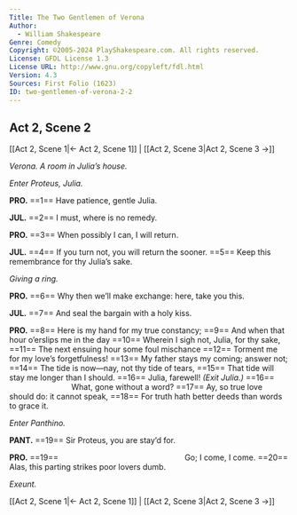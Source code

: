 ```yaml
---
Title: The Two Gentlemen of Verona
Author: 
  - William Shakespeare
Genre: Comedy
Copyright: ©2005-2024 PlayShakespeare.com. All rights reserved.
License: GFDL License 1.3
License URL: http://www.gnu.org/copyleft/fdl.html
Version: 4.3
Sources: First Folio (1623)
ID: two-gentlemen-of-verona-2-2
---
```


## Act 2, Scene 2
[[Act 2, Scene 1|← Act 2, Scene 1]] | [[Act 2, Scene 3|Act 2, Scene 3 →]]

*Verona. A room in Julia’s house.*

*Enter Proteus, Julia.*

**PRO.**
==1== Have patience, gentle Julia.

**JUL.**
==2== I must, where is no remedy.

**PRO.**
==3== When possibly I can, I will return.

**JUL.**
==4== If you turn not, you will return the sooner.
==5== Keep this remembrance for thy Julia’s sake.

*Giving a ring.*

**PRO.**
==6== Why then we’ll make exchange: here, take you this.

**JUL.**
==7== And seal the bargain with a holy kiss.

**PRO.**
==8== Here is my hand for my true constancy;
==9== And when that hour o’erslips me in the day
==10== Wherein I sigh not, Julia, for thy sake,
==11== The next ensuing hour some foul mischance
==12== Torment me for my love’s forgetfulness!
==13== My father stays my coming; answer not;
==14== The tide is now—nay, not thy tide of tears,
==15== That tide will stay me longer than I should.
==16== Julia, farewell!
*(Exit Julia.)*
==16==         What, gone without a word?
==17== Ay, so true love should do: it cannot speak,
==18== For truth hath better deeds than words to grace it.

*Enter Panthino.*

**PANT.**
==19== Sir Proteus, you are stay’d for.

**PRO.**
==19==                 Go; I come, I come.
==20== Alas, this parting strikes poor lovers dumb.

*Exeunt.*

[[Act 2, Scene 1|← Act 2, Scene 1]] | [[Act 2, Scene 3|Act 2, Scene 3 →]]